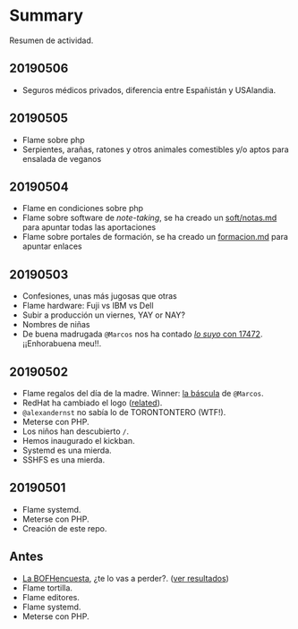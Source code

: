 # Summary

Resumen de actividad.

## 20190506

* Seguros médicos privados, diferencia entre Españistán y USAlandia.

## 20190505

* Flame sobre php
* Serpientes, arañas, ratones y otros animales comestibles y/o aptos para ensalada de veganos

## 20190504

* Flame en condiciones sobre php
* Flame sobre software de *note-taking*, se ha creado un [soft/notas.md](soft/notas.md) para apuntar todas las aportaciones
* Flame sobre portales de formación, se ha creado un [formacion.md](formacion.md) para apuntar enlaces

## 20190503

* Confesiones, unas más jugosas que otras
* Flame hardware: Fuji vs IBM vs Dell
* Subir a producción un viernes, YAY or NAY?
* Nombres de niñas
* De buena madrugada `@Marcos` nos ha contado [*lo suyo* con 17472](https://threadreaderapp.com/thread/1124059896532672517.html). ¡¡Enhorabuena meu!!.

## 20190502

* Flame regalos del día de la madre. Winner: [la báscula](https://www.amazon.es/AA-SS-Básculas-baño-gordas-analizador/dp/B07HJ6866F/) de `@Marcos`.
* RedHat ha cambiado el logo ([related](https://www.omgubuntu.co.uk/2019/05/red-hat-has-changed-its-logo-for-the-first-time-in-20-years)).
* `@alexandernst` no sabía lo de TORONTONTERO (WTF!).
* Meterse con PHP.
* Los niños han descubierto `/`.
* Hemos inaugurado el kickban.
* Systemd es una mierda.
* SSHFS es una mierda.

## 20190501

* Flame systemd.
* Meterse con PHP.
* Creación de este repo.

## Antes

* [La BOFHencuesta](https://bit.ly/encuestaBOFH2019), ¿te lo vas a perder?. ([ver resultados](https://docs.google.com/forms/d/e/1FAIpQLSfD082COFdV_SKvkLWISkEdqeKWEe7h0Pb-uDscaguwjyJZRA/viewanalytics))
* Flame tortilla.
* Flame editores.
* Flame systemd.
* Meterse con PHP.

